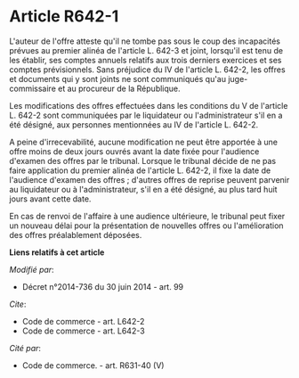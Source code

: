 # Article R642-1

L'auteur de l'offre atteste qu'il ne tombe pas sous le coup des incapacités prévues au premier alinéa de l'article L. 642-3
et joint, lorsqu'il est tenu de les établir, ses comptes annuels relatifs aux trois derniers exercices et ses comptes
prévisionnels. Sans préjudice du IV de l'article L. 642-2, les offres et documents qui y sont joints ne sont communiqués
qu'au juge-commissaire et au procureur de la République. 

Les modifications des offres effectuées dans les conditions du V de l'article L. 642-2 sont communiquées par le liquidateur
ou l'administrateur s'il en a été désigné, aux personnes mentionnées au IV de l'article L. 642-2.

A peine d'irrecevabilité, aucune modification ne peut être apportée à une offre moins de deux jours ouvrés avant la date
fixée pour l'audience d'examen des offres par le tribunal. Lorsque le tribunal décide de ne pas faire application du premier
alinéa de l'article L. 642-2, il fixe la date de l'audience d'examen des offres ; d'autres offres de reprise peuvent parvenir
au liquidateur ou à l'administrateur, s'il en a été désigné, au plus tard huit jours avant cette date.

En cas de renvoi de l'affaire à une audience ultérieure, le tribunal peut fixer un nouveau délai pour la présentation de
nouvelles offres ou l'amélioration des offres préalablement déposées.

**Liens relatifs à cet article**

_Modifié par_:

  - Décret n°2014-736 du 30 juin 2014 - art. 99

_Cite_:

  - Code de commerce - art. L642-2
  - Code de commerce - art. L642-3

_Cité par_:

  - Code de commerce. - art. R631-40 (V)
